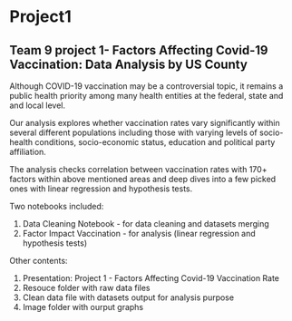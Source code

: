 # Project1
## Team 9 project 1- Factors Affecting Covid-19 Vaccination: Data Analysis by US County

Although COVID-19 vaccination may be a controversial topic, it remains a public health priority among many health entities at the federal, state and and local level.

Our analysis explores whether vaccination rates vary significantly within several different populations including those with varying levels of socio-health conditions, socio-economic status, education and political party affiliation. 

The analysis checks correlation between vaccination rates with 170+ factors within above mentioned areas and deep dives into a few picked ones with linear regression and hypothesis tests.

Two notebooks included:
1) Data Cleaning Notebook - for data cleaning and datasets merging
2) Factor Impact Vaccination - for analysis (linear regression and hypothesis tests)

Other contents:
1) Presentation: Project 1 - Factors Affecting Covid-19 Vaccination Rate
2) Resouce folder with raw data files
3) Clean data file with datasets output for analysis purpose
4) Image folder with ourput graphs
